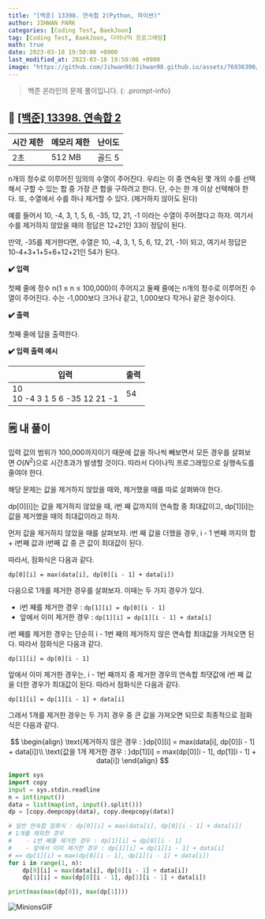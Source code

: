 ```yaml
---
title: "[백준] 13398. 연속합 2(Python, 파이썬)"
author: JIHWAN PARK
categories: [Coding Test, BaekJoon]
tag: [Coding Test, BaekJoon, 다이나믹 프로그래밍]
math: true
date: 2023-03-18 19:50:06 +0900
last_modified_at: 2023-03-18 19:50:06 +0900
image: "https://github.com/Jihwan98/Jihwan98.github.io/assets/76936390/d984a11f-0bbf-4c95-82c6-c5509b65365a"
---
```

> 백준 온라인의 문제 풀이입니다.
{: .prompt-info}

## 📖 <a href='https://www.acmicpc.net/problem/13398' target='_blank'>[백준] 13398. 연속합 2</a>

|시간 제한|메모리 제한|난이도|
|---|---|---|
|2초|512 MB|골드 5|

n개의 정수로 이루어진 임의의 수열이 주어진다. 우리는 이 중 연속된 몇 개의 수를 선택해서 구할 수 있는 합 중 가장 큰 합을 구하려고 한다. 단, 수는 한 개 이상 선택해야 한다. 또, 수열에서 수를 하나 제거할 수 있다. (제거하지 않아도 된다)

예를 들어서 10, -4, 3, 1, 5, 6, -35, 12, 21, -1 이라는 수열이 주어졌다고 하자. 여기서 수를 제거하지 않았을 때의 정답은 12+21인 33이 정답이 된다.

만약, -35를 제거한다면, 수열은 10, -4, 3, 1, 5, 6, 12, 21, -1이 되고, 여기서 정답은 10-4+3+1+5+6+12+21인 54가 된다.

**✔️ 입력**

첫째 줄에 정수 n(1 ≤ n ≤ 100,000)이 주어지고 둘째 줄에는 n개의 정수로 이루어진 수열이 주어진다. 수는 -1,000보다 크거나 같고, 1,000보다 작거나 같은 정수이다.

**✔️ 출력**

첫째 줄에 답을 출력한다.

**✔️ 입력 출력 예시**

|입력|출력|
|---|---|
|10<br>10 -4 3 1 5 6 -35 12 21 -1|54|


## 🗒️ 내 풀이
입력 값의 범위가 100,000까지이기 때문에 값을 하나씩 빼보면서 모든 경우를 살펴보면 $O(N^2)$으로 시간초과가 발생할 것이다. 따라서 다이나믹 프로그래밍으로 실행속도를 줄여야 한다.

해당 문제는 값을 제거하지 않았을 때와, 제거했을 때를 따로 살펴봐야 한다.

dp[0][i]는 값을 제거하지 않았을 때, i번 째 값까지의 연속합 중 최대값이고, dp[1][i]는 값을 제거했을 때의 최대값이라고 하자.

먼저 값을 제거하지 않았을 때를 살펴보자. i번 째 값을 더했을 경우, i - 1 번째 까지의 합 + i번째 값과 i번째 값 중 큰 값이 최대값이 된다.

따라서, 점화식은 다음과 같다.

`dp[0][i] = max(data[i], dp[0][i - 1] + data[i])`

다음으로 1개를 제거한 경우를 살펴보자. 이때는 두 가지 경우가 있다. 
- i번 째를 제거한 경우 : `dp[1][i] = dp[0][i - 1]`
- 앞에서 이미 제거한 경우 : `dp[1][i] = dp[1][i - 1] + data[i]`

i번 째를 제거한 경우는 단순히 i - 1번 째의 제거하지 않은 연속합 최대값을 가져오면 된다. 따라서 점화식은 다음과 같다.

`dp[1][i] = dp[0][i - 1]`

앞에서 이미 제거한 경우는, i - 1번 째까지 중 제거한 경우의 연속합 최댓값에 i번 째 값을 더한 경우가 최대값이 된다. 따라서 점화식은 다음과 같다.

`dp[1][i] = dp[1][i - 1] + data[i]`

그래서 1개를 제거한 경우는 두 가지 경우 중 큰 값을 가져오면 되므로 최종적으로 점화식은 다음과 같다.

$$
\begin{align}
\text{제거하지 않은 경우 : }dp[0][i] = max(data[i], dp[0][i - 1] + data[i])\\
\text{값을 1개 제거한 경우 : }dp[1][i] = max(dp[0][i - 1], dp[1][i - 1] + data[i])
\end{align}
$$



```python
import sys
import copy
input = sys.stdin.readline
n = int(input())
data = list(map(int, input().split()))
dp = [copy.deepcopy(data), copy.deepcopy(data)]

# 일반 연속합 점화식 : dp[0][i] = max(data[i], dp[0][i - 1] + data[i])
# 1개를 제외한 경우 
#    - i번 째를 제거한 경우 : dp[1][i] = dp[0][i - 1]
#    - 앞에서 이미 제거한 경우 : dp[1][i] = dp[1][i - 1] + data[i]
# => dp[1][i] = max(dp[0][i - 1], dp[1][i - 1] + data[i])
for i in range(1, n):
    dp[0][i] = max(data[i], dp[0][i - 1] + data[i])
    dp[1][i] = max(dp[0][i - 1], dp[1][i - 1] + data[i])

print(max(max(dp[0]), max(dp[1])))
```

![MinionsGIF](https://user-images.githubusercontent.com/76936390/225056853-6fd6c6e9-f78e-43c6-aea7-87f4da04a8f4.gif)
